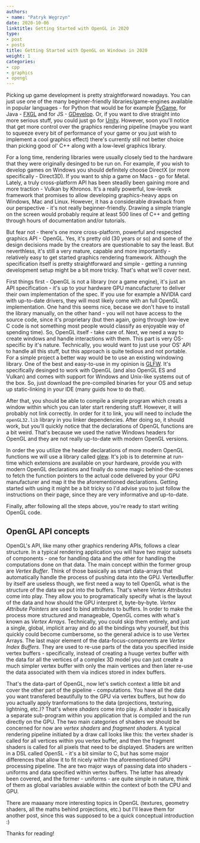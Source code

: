 ```yaml
---
authors:
- name: "Patryk Węgrzyn"
date: 2020-10-06
linktitle: Getting Started with OpenGL in 2020 
type:
- post 
- posts
title: Getting Started with OpenGL on Windows in 2020
weight: 1
categories:
- cpp
- graphics
- opengl
---
```


Picking up game development is pretty straightforward nowadays. You can just use one of the many beginner-friendly libraries/game-engines available in popular languages - for Python that would be
for example [PyGame](https://www.pygame.org/news), for Java - [FXGL](https://github.com/AlmasB/FXGL) and for JS - [GDevelop](https://gdevelop-app.com/). Or, if you want to dive straight into
more serious stuff, you could just go for [Unity](https://unity.com/). However, soon you'll notice that get more control over the graphics rendering pipeline (maybe you want to
squeeze every bit of performance of your game or you just wish to implement a cool graphics effect) there's currently still not better choice than picking good ol' C++ along with a low-level graphics library.

For a long time, rendering libraries were usually closely tied to the hardware that they were originally desinged to be run on. For example, if you wish to develop games on Windows you should definitely choose DirectX (or more
specifically - Direct3D). If you want to ship a game on Macs - go for Metal. Lately, a truly cross-platform API has been steadily been gaining more and more traction - Vulkan by Khronos. It's a really powerful, low-levelk framework
that promises to allow developing graphics-heavy apps on Windows, Mac and Linux. However, it has a considerable drawback from our perspective - it's not really beginner-friendly. Drawing a simple triangle on the screen would probably
require at least 500 lines of C++ and getting through hours of documentation and/or tutorials.

But fear not - there's one more cross-platform, powerful and respected graphics API - OpenGL. Yes, it's pretty old (30 years or so) and some of the design decisions made by the creators are questionable to say the least. But neverthless, it's still a very mature,
capable and more importantly - relatively easy to get started graphics rendering framework. Although the specification itself is pretty straightforward and simple - getting a running development setup might be a bit more tricky. That's what we'll cover next.

First things first - OpenGL is not a library (nor a game engine), it's just an API specification - it's up to your hardware GPU mancufacturer to deliver their own implementation of the spec. If you use for example a NVIDIA card with up-to-date drivers, they will
most likely come with an full OpenGL implementation. One hand this seems nice, becase we don't have to install the library manually, on the other hand - you will not have access to the source code, since it's proprietary (but then again, going through low-leve C code
is not something most people would classify as enjoyable way of spending time). So, OpenGL itself - take care of. Next, we need a way to create windows and handle interactions with them. This part is very OS-specific by it's nature. Technically, you would want to
just use your OS' API to handle all this stuff, but this approach is quite tedious and not portable. For a simple project a better way would be to use an existing windowing library. One of the best and easy-to-use in my opinion is [GLFW](https://www.glfw.org/). It's specifically desinged to work with OpenGL (and also OpenGL ES and Vulkan) and comes with support for Windows and Unix-like systems out of the box. So, just download the pre-compiled binaries for your OS and setup up static-linking in your IDE (many guids how to do that).

After that, you should be able to compile a simple program which creats a window within which you can later start rendering stuff. However, it will probably not link correctly. In order for it to link, you will need to include the ```openGL32.lib``` library in you linker dependencies. After doing so, it should work, but you'll quickly notice that the declarations of OpenGL functions are a bit weird. That's because we used the native Windows headers for OpenGL and they are not really up-to-date with modern OpenGL versions.

In order the you utilize the header declarations of more modern OpenGL functions we will use a library called [glew](http://glew.sourceforge.net/). It's job is to determine at run-time which extensions are available on your hardware, provide you with modern OpenGL declarations and finally do some magic behind-the-scenes to fetch the function pointers to the actual code delivered by your GPU manufacturer and map it the the aforementioned declarations. Getting started with using it might be a bit tricky so I'd advise you to just
follow the instructions on their page, since they are very informative and up-to-date.

Finally, after following all the steps above, you're ready to start writing OpenGL code.

## OpenGL API concepts

OpenGL's API, like many other graphics rendering APIs, follows a clear structure. In a typical rendering application you will have two major subsets of components - one for handling data and the other for handling the computations done on that data.
The main concept within the former group are *Vertex Buffer*. Think of those basically as smart data-arrays that automatically handle the process of pushing data into the GPU. VertexBuffer by itself are useless though, we first need a way to tell OpenGL
what is the structure of the data we put into the buffers. That's where *Vertex Attributes* come into play. They allow you to programatically specify what is the layout of the data and how should the GPU interpret it, byte-by-byte. *Vertex Attribute Pointers* are used
to bind attributes to buffers. In order to make the process more structured and manageable, OpenGL comes with what's known as *Vertex Arrays*. Technically, you could skip them entirely, and just a single, global, implicit array and do all the bindings why yourself, but
this quickly could become cumbersome, so the general advice is to use Vertex Arrays. The last major element of the data-focus-components are *Vertex Index Buffers*. They are used to re-use parts of the data you specified inside vertex buffers - specifically, instead of creating a huuge vertex buffer with the data for all the vertices of a complex 3D model you can just create a much simpler vertex buffer with only the main vertices and then later re-use the data associated with them via indices stored in index buffers.

That's the data-part of OpenGL, now let's swtich context a little bit and cover the other part of the pipeline - computations. You have all the data you want transfered beautifully to the GPU via vertex buffers, but how do you actually apply tranformations to the data (projections, texturing, lightning, etc.)? That's where *shaders* come into play. A *shader* is basically a separate sub-program within you application that is compiled and the run directly on the GPU. The two main categories of shaders we should be concerned for now are *vertex shaders* and *fragment shaders*. A typical rendering pipeline initiated by a draw call looks like this: the vertex shader is called for all vertices within you vertex buffer, and then the fragment shaders is called for all pixels that need to be displayed. Shaders are written in a DSL called OpenSL - it's a bit similar to C, but has some major differences that allow it to fit nicely within the aforementioned GPU processing pipeline. The are two major ways of passing data into shaders - uniforms and data specified within vertex buffers. The 
latter has already been covered, and the former - uniforms - are quite simple in nature, think of them as global variables avaiable within the context of both the CPU and GPU.

There are maaaany more interesting topics in OpenGL (textures, geometry shaders, all the maths behind projections, etc.) but I'll leave them for another post, since this was supposed to be a quick conceptual introduction :) 

Thanks for reading!